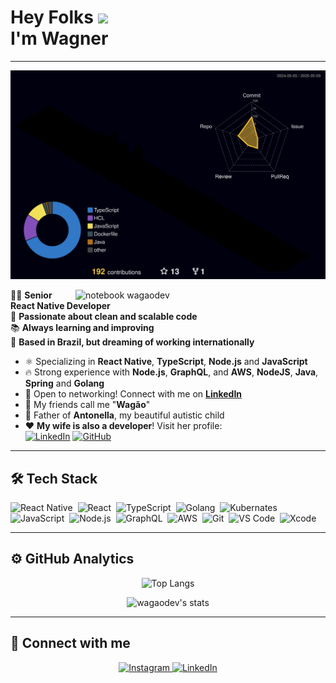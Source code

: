 <h1 align="left">Hey Folks <img src="https://raw.githubusercontent.com/kaueMarques/kaueMarques/master/hi.gif" width="30px"><br>I'm Wagner</h1>

---
<p align="center">
  <img src="./profile-3d-contrib/profile-night-rainbow.svg" alt="3D Contribution Graph" />
</p>


<img src="https://raw.githubusercontent.com/MicaelliMedeiros/micaellimedeiros/master/image/computer-illustration.png" width="400px" align="right" alt="notebook wagaodev">

👨‍💻 **Senior React Native Developer**  
🎯 **Passionate about clean and scalable code**  
📚 **Always learning and improving**  
📍 **Based in Brazil, but dreaming of working internationally**  

- ⚛ Specializing in **React Native**, **TypeScript**, **Node.js** and **JavaScript**  
- 🔥 Strong experience with **Node.js**, **GraphQL**, and **AWS**, **NodeJS**, **Java**, **Spring** and **Golang**
- 💬 Open to networking! Connect with me on **[LinkedIn](https://www.linkedin.com/in/wagaodev)**  
- 🫡 My friends call me "**Wagão**"  
- 🏡 Father of **Antonella**, my beautiful autistic child  
- ❤️ **My wife is also a developer**! Visit her profile:  
  [![LinkedIn](https://img.shields.io/badge/-LinkedIn-05122A?style=flat&logo=linkedin)](https://www.linkedin.com/in/schirmann)
  [![GitHub](https://img.shields.io/badge/-GitHub-05122A?style=flat&logo=github)](https://github.com/ruivaodev)

---

## 🛠 Tech Stack  

![React Native](https://img.shields.io/badge/React_Native-20232A?style=for-the-badge&logo=react&logoColor=61DAFB)&nbsp;
![React](https://img.shields.io/badge/React-61DAFB.svg?style=for-the-badge&logo=React&logoColor=black)&nbsp;
![TypeScript](https://img.shields.io/badge/TypeScript-3178C6.svg?style=for-the-badge&logo=TypeScript&logoColor=white)&nbsp;
![Golang](https://img.shields.io/badge/Go-00ADD8.svg?style=for-the-badge&logo=Go&logoColor=white)&nbsp;
![Kubernates](https://img.shields.io/badge/Kubernetes-326CE5.svg?style=for-the-badge&logo=Kubernetes&logoColor=white)&nbsp;
![JavaScript](https://img.shields.io/badge/JavaScript-F7DF1E.svg?style=for-the-badge&logo=JavaScript&logoColor=black)&nbsp;
![Node.js](https://img.shields.io/badge/Node.js-5FA04E.svg?style=for-the-badge&logo=nodedotjs&logoColor=white)&nbsp;
![GraphQL](https://img.shields.io/badge/GraphQL-E10098.svg?style=for-the-badge&logo=GraphQL&logoColor=white)&nbsp;
![AWS](https://img.shields.io/badge/AWS-20232A?style=for-the-badge&logo=amazon-aws)&nbsp;
![Git](https://img.shields.io/badge/Git-20232A?style=for-the-badge&logo=git)&nbsp;
![VS Code](https://img.shields.io/badge/VS_Code-20232A?style=for-the-badge&logo=visual-studio-code&logoColor=007ACC)&nbsp;
![Xcode](https://img.shields.io/badge/Xcode-007ACC?style=for-the-badge&logo=Xcode&logoColor=white)&nbsp;

---

## ⚙️ GitHub Analytics  

<div align="center">

![Top Langs](https://github-readme-stats.vercel.app/api/top-langs/?username=wagaodev&layout=compact&theme=ayu-mirage&hide_border=true&langs_count=8)

<img width="530em" src="https://github-readme-stats.vercel.app/api?username=wagaodev&show_icons=true&theme=nightowl" alt="wagaodev's stats"/>

</div>

---

## 🔗 Connect with me  

<p align="center">
  <a href="https://www.instagram.com/wagao.dev/" target="_blank">
    <img src="https://img.shields.io/badge/Instagram-05122A?style=for-the-badge&logo=instagram" alt="Instagram">
  </a>
  <a href="https://linkedin.com/in/wagaodev" target="_blank">
    <img src="https://img.shields.io/badge/LinkedIn-05122A?style=for-the-badge&logo=linkedin" alt="LinkedIn">
  </a>
</p>
